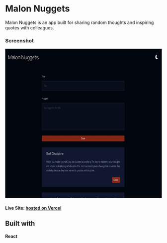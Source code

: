 # Malon Nuggets
Malon Nuggets is an app built for sharing random thoughts and inspiring quotes with colleagues.

### Screenshot

<img src="./src/assets/MalonNuggets.png" width="768" height="480">

#### Live Site: [hosted on Vercel](https://malon-nuggets.vercel.app)

## Built with
#### React 
